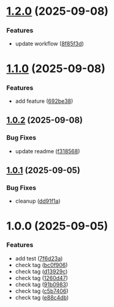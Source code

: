 # [1.2.0](https://github.com/vinitaparihar/semantic-release-test/compare/v1.1.0...v1.2.0) (2025-09-08)


### Features

* update workflow ([8f85f3d](https://github.com/vinitaparihar/semantic-release-test/commit/8f85f3d299b318f7ea96ac522d6e5d58305b95bd))

# [1.1.0](https://github.com/vinitaparihar/semantic-release-test/compare/v1.0.2...v1.1.0) (2025-09-08)


### Features

* add feature ([692be38](https://github.com/vinitaparihar/semantic-release-test/commit/692be38f2d463558665a68bbfd84d6cd8f172084))

## [1.0.2](https://github.com/vinitaparihar/semantic-release-test/compare/v1.0.1...v1.0.2) (2025-09-08)


### Bug Fixes

* update readme ([f318568](https://github.com/vinitaparihar/semantic-release-test/commit/f3185689c98fb76f08d1f4cc87adbe31429dc9a1))

## [1.0.1](https://github.com/vinitaparihar/semantic-release-test/compare/v1.0.0...v1.0.1) (2025-09-05)


### Bug Fixes

* cleanup ([dd91f1a](https://github.com/vinitaparihar/semantic-release-test/commit/dd91f1a17ce5ece3dabe72f78d9fa1e73f03ad76))

# 1.0.0 (2025-09-05)


### Features

* add test ([7f6d23a](https://github.com/vinitaparihar/semantic-release-test/commit/7f6d23ac0a00e1737234ebf5d0e834b2cf0b799e))
* check tag ([bc0f906](https://github.com/vinitaparihar/semantic-release-test/commit/bc0f9066ab549db602304d8b59e9c6fee662a18a))
* check tag ([d13929c](https://github.com/vinitaparihar/semantic-release-test/commit/d13929ceaf174240ac2909c8d02a293ff6ab5b3f))
* check tag ([1260d47](https://github.com/vinitaparihar/semantic-release-test/commit/1260d473f61b11a5fe92bb10d0c9b555c927089b))
* check tag ([91b0983](https://github.com/vinitaparihar/semantic-release-test/commit/91b0983c99f6c6436de231e69f606d030e32aa6a))
* check tag ([c5b7406](https://github.com/vinitaparihar/semantic-release-test/commit/c5b7406536dcc34fcbd6940f690d644980023122))
* check tag ([e88c4db](https://github.com/vinitaparihar/semantic-release-test/commit/e88c4db21e9b25f7a447223af9fed05cf217c3f4))
